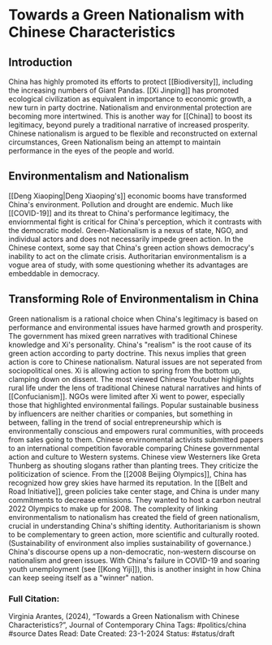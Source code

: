 # Towards a Green Nationalism with Chinese Characteristics

## Introduction
China has highly promoted its efforts to protect [[Biodiversity]], including the increasing numbers of Giant Pandas. [[Xi Jinping]] has promoted ecological civilization as equivalent in importance to economic growth, a new turn in party doctrine. Nationalism and environmental protection are becoming more intertwined. This is another way for [[China]] to boost its legitimacy, beyond purely a traditional narrative of increased prosperity. Chinese nationalism is argued to be flexible and reconstructed on external circumstances, Green Nationalism being an attempt to maintain performance in the eyes of the people and world. 

## Environmentalism and Nationalism
[[Deng Xiaoping|Deng Xiaoping's]] economic booms have transformed China's environment. Pollution and drought are endemic. Much like [[COVID-19]] and its threat to China's performance legitimacy, the enviornmental fight is critical for China's perception, which it contrasts with the democratic model. Green-Nationalism is a nexus of state, NGO, and individual actors and does not necessarily impede green action. 
In the Chinese context, some say that China's green action shows democracy's inability to act on the climate crisis. Authoritarian environmentalism is a vogue area of study, with some questioning whether its advantages are embeddable in democracy. 

## Transforming Role of Environmentalism in China
Green nationalism is a rational choice when China's legitimacy is based on performance and environmental issues have harmed growth and prosperity. The government has mixed green narratives with traditional Chinese knowledge and Xi's personality. China's "realism" is the root cause of its green action according to party doctrine. This nexus implies that green action is core to Chinese nationalism. Natural issues are not seperated from sociopolitical ones. Xi is allowing action to spring from the bottom up, clamping down on dissent. The most viewed Chinese Youtuber highlights rural life under the lens of traditional Chinese natural narratives and hints of [[Confucianism]]. NGOs were limited after Xi went to power, especially those that highlighted environmental failings. Popular sustainable business by influencers are neither charities or companies, but something in between, falling in the trend of social entrepreneurship which is environmentally conscious and empowers rural communities, with proceeds from sales going to them. Chinese envirnomental activists submitted papers to an international competition favorable comparing Chinese governmental action and culture to Western systems. Chinese view Westerners like Greta Thunberg as shouting slogans rather than planting trees. They criticize the politicization of science. From the [[2008 Beijing Olympics]], China has recognized how grey skies have harmed its reputation. In the [[Belt and Road Initiative]], green policies take center stage, and China is under many commitments to decrease emissions. They wanted to host a carbon neutral 2022 Olympics to make up for 2008. 
The complexity of linking environmentalism to nationalism has created the field of green nationalism, crucial in understanding China's shifting identity. Authoritarianism is shown to be complementary to green action, more scientific and culturally rooted. (Sustainability of environment also implies sustainability of governance.) China's discourse opens up a non-democratic, non-western discourse on nationalism and green issues. With China's failure in COVID-19 and soaring youth unemployment (see [[Kong Yiji]]), this is another insight in how China can keep seeing itself as a "winner" nation.

### Full Citation:
Virginia Arantes, (2024), “Towards a Green Nationalism with Chinese Characteristics?”, Journal of Contemporary China
Tags: #politics/china #source
Dates Read:
Date Created: 23-1-2024
Status: #status/draft